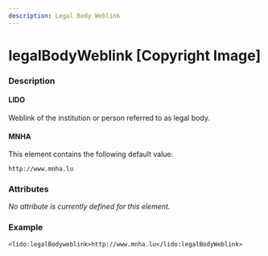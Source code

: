 ```yaml
---
description: Legal Body Weblink
---
```


# legalBodyWeblink \[Copyright Image]

### Description

#### LIDO

Weblink of the institution or person referred to as legal body.

#### MNHA

This element contains the following default value:

`http://www.mnha.lu`

### Attributes

_No attribute is currently defined for this element._

### Example

```markup
<lido:legalBodyweblink>http://www.mnha.lu</lido:legalBodyWeblink>
```

